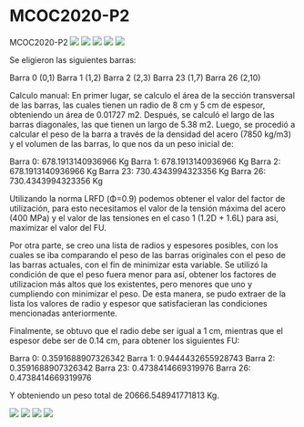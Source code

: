 # MCOC2020-P2
MCOC2020-P2
![](0.png)
![](1.png)
![](2.png)
![](3.png)
![](4.png)

Se eligieron las siguientes barras:

Barra 0 (0,1) 
Barra 1 (1,2)
Barra 2 (2,3)
Barra 23 (1,7)
Barra 26 (2,10)

Calculo manual:
En primer lugar, se calculo el área de la sección transversal de las barras, las cuales tienen un radio de 8 cm y 5 cm de espesor, obteniendo un área de 0.01727 m2.
Después, se calculó el largo de las barras diagonales, las que tienen un largo de 5.38 m2.
Luego, se procedió a calcular el peso de la barra a través de la densidad del acero (7850 kg/m3) y el volumen de las barras, lo que nos da un peso inicial de:

Barra 0: 678.1913140936966 Kg
Barra 1: 678.1913140936966 Kg
Barra 2: 678.1913140936966 Kg
Barra 23: 730.4343994323356 Kg
Barra 26: 730.4343994323356 Kg

Utilizando la norma LRFD (Φ=0.9) podemos obtener el valor del factor de utilización, para esto necesitamos el valor de la tensión máxima del acero (400 MPa) y el valor de las tensiones en el caso 1 (1.2D + 1.6L) para asi, maximizar el valor del FU. 

Por otra parte, se creo una lista de radios y espesores posibles, con los cuales se iba comparando el peso de las barras originales con el peso de las barras actuales, con el fin de minimizar esta variable. Se utilizó la condición de que el peso fuera menor para así, obtener los factores de utilizacion más altos que los existentes, pero menores que uno y cumpliendo con minimizar el peso. De esta manera, se pudo extraer de la lista los valores de radio y espesor que satisfacieran las condiciones mencionadas anteriormente.

Finalmente, se obtuvo que el radio debe ser igual a 1 cm, mientras que el espesor debe ser de 0.14 cm, para obtener los siguientes FU:

Barra 0: 0.3591688907326342
Barra 1: 0.9444432655928743
Barra 2: 0.3591688907326342
Barra 23: 0.4738414669319976
Barra 26: 0.4738414669319976

Y obteniendo un peso total de 20666.548941771813 Kg.

![](Tension1.png)
![](Fu1.png)
![](Tension2.png)
![](Fu2.png)
